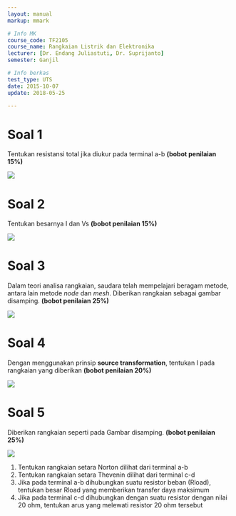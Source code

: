 ```yaml
---
layout: manual
markup: mmark

# Info MK
course_code: TF2105
course_name: Rangkaian Listrik dan Elektronika
lecturer: [Dr. Endang Juliastuti, Dr. Suprijanto]
semester: Ganjil

# Info berkas
test_type: UTS
date: 2015-10-07
update: 2018-05-25

---
```


# Soal 1
Tentukan resistansi total jika diukur pada terminal a-b **(bobot penilaian 15%)**

![](../img/[2015]_UTS-RLE-1.png)


# Soal 2
Tentukan besarnya I dan Vs **(bobot penilaian 15%)**

![](../img/[2015]_UTS-RLE-2.png)

# Soal 3
Dalam teori analisa rangkaian, saudara telah mempelajari beragam metode, antara lain metode *node* dan *mesh*. Diberikan rangkaian sebagai gambar disamping. **(bobot penilaian 25%)**

![](../img/[2015]_UTS-RLE-3.png)

# Soal 4
Dengan menggunakan prinsip **source transformation**, tentukan I pada rangkaian yang diberikan **(bobot penilaian 20%)**

![](../img/[2015]_UTS-RLE-4.png)

# Soal 5
Diberikan rangkaian seperti pada Gambar disamping. **(bobot penilaian 25%)**

![](../img/[2015]_UTS-RLE-5.png)

1. Tentukan rangkaian setara Norton dilihat dari terminal a-b
2. Tentukan rangkaian setara Thevenin dilihat dari terminal c-d
3. Jika pada terminal a-b dihubungkan suatu resistor beban (Rload), tentukan besar Rload yang memberikan transfer daya maksimum
4. Jika pada terminal c-d dihubungkan dengan suatu resistor dengan nilai 20 ohm, tentukan arus yang melewati resistor 20 ohm tersebut
